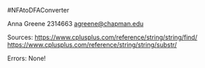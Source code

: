 #NFAtoDFAConverter

Anna Greene
2314663
agreene@chapman.edu

Sources:
https://www.cplusplus.com/reference/string/string/find/
https://www.cplusplus.com/reference/string/string/substr/

Errors:
None!
